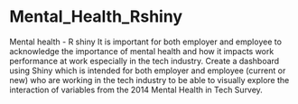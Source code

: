 # Mental_Health_Rshiny
Mental health - R shiny
It is important for both employer and employee to acknowledge the importance of mental health and how it impacts work performance at work especially in the tech industry. Create a dashboard using Shiny which is intended for both employer and employee (current or new) who are working in the tech industry to be able to visually explore the interaction of variables from the 2014 Mental Health in Tech Survey. 

